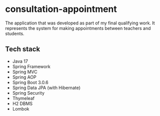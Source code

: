 # consultation-appointment

The application that was developed as part of my final qualifying work. It represents the system for making appointments between teachers and students.
 
## Tech stack

- Java 17
- Spring Framework
- Spring MVC
- Spring AOP
- Spring Boot 3.0.6
- Spring Data JPA (with Hibernate)
- Spring Security
- Thymeleaf
- H2 DBMS
- Lombok
